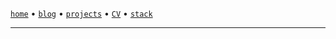 <!DOCTYPE html>
<html>
    <head>
        <meta charSet="utf-8" /> <link href="/favicon.ico" rel="icon" /> <link rel="canonical" href="https://sanixdk.xyz" /> <meta content="initial-scale=1.0,width=device-width" name="viewport" /> <meta content="#131516" name="theme-color" /> <meta http-equiv="content-language" content="en-us,fr"><link rel="stylesheet" href="/style.css"/> <link href="https://cdnjs.cloudflare.com/ajax/libs/prism/1.25.0/themes/prism.min.css" rel="stylesheet"/> <link href="https://cdnjs.cloudflare.com/ajax/libs/prism-themes/1.9.0/prism-atom-dark.css" rel="stylesheet"/> <title>sanix | ***title***</title> <meta name="description" content="***description***">
        <meta property="og:url" content="https://sanixdk.xyz/{{link}}"> <meta property="og:type" content="website"> <meta property="og:title" content="{{title}}"> <meta property="og:description" content="{{description}}"> <meta property="og:image" content="{{image}}">
        <meta name="twitter:card" content="{{image}}"> <meta property="twitter:url" content="https://sanixdk.xyz/{{link}}"> <meta property="twitter:domain" content="sanixdk.xyz"> <meta name="twitter:title" content="{{title}}"> <meta name="twitter:description" content="{{description}}"> <meta name="twitter:image" content="{{image}}">
    </head>
</head>
<body>

<div class="container">

[`home`](/) •  [`blog`](/blogs/) • [`projects`](/projects/) • [`CV`](/about) • [`stack`](/stack)


----


